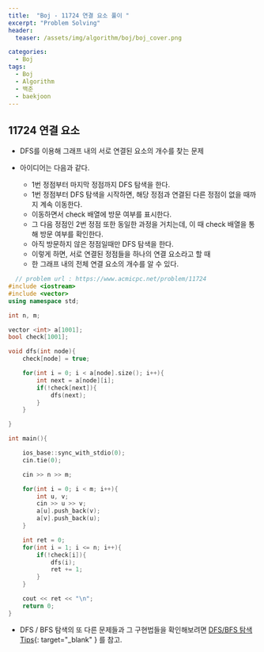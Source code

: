 ```yaml
---
title:  "Boj - 11724 연결 요소 풀이 "
excerpt: "Problem Solving"
header:
  teaser: /assets/img/algorithm/boj/boj_cover.png

categories:
  - Boj
tags:
  - Boj
  - Algorithm
  - 백준
  - baekjoon
---
```

## 11724 연결 요소

- DFS를 이용해 그래프 내의 서로 연결된 요소의 개수를 찾는 문제
- 아이디어는 다음과 같다.
  - 1번 정점부터 마지막 정점까지 DFS 탐색을 한다.
  - 1번 정점부터 DFS 탐색을 시작하면, 해당 정점과 연결된 다른 정점이 없을 때까지 계속 이동한다.
  - 이동하면서 check 배열에 방문 여부를 표시한다.
  - 그 다음 정점인 2번 정점 또한 동일한 과정을 거치는데, 이 때 check 배열을 통해 방문 여부를 확인한다.
  - 아직 방문하지 않은 정점일때만 DFS 탐색을 한다.

  * 이렇게 하면, 서로 연결된 정점들을 하나의 연결 요소라고 할 때
  * 한 그래프 내의 전체 연결 요소의 개수를 알 수 있다.


```cpp
  // problem url : https://www.acmicpc.net/problem/11724
#include <iostream>
#include <vector>
using namespace std;

int n, m;

vector <int> a[1001];
bool check[1001];

void dfs(int node){
    check[node] = true;

    for(int i = 0; i < a[node].size(); i++){
        int next = a[node][i];
        if(!check[next]){
            dfs(next);
        }
    }

}

int main(){

    ios_base::sync_with_stdio(0);
    cin.tie(0);

    cin >> n >> m;

    for(int i = 0; i < m; i++){
        int u, v;
        cin >> u >> v;
        a[u].push_back(v);
        a[v].push_back(u);
    }

    int ret = 0;
    for(int i = 1; i <= n; i++){
        if(!check[i]){
            dfs(i);
            ret += 1;
        }
    }

    cout << ret << "\n";
    return 0;
}

```

- DFS / BFS 탐색의 또 다른 문제들과 그 구현법들을 확인해보려면 [DFS/BFS 탐색 Tips](https://hyunjae-lee.github.io/problem%20solving/DFSandBFS/){: target="_blank" } 를 참고.

